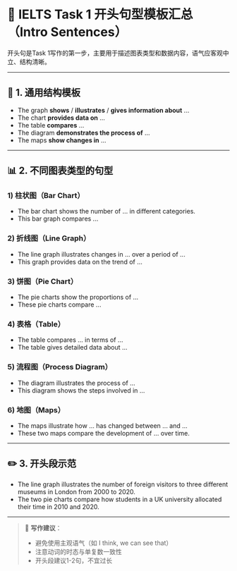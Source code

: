 # 📌 IELTS Task 1 开头句型模板汇总（Intro Sentences）

开头句是Task 1写作的第一步，主要用于描述图表类型和数据内容，语气应客观中立、结构清晰。

---

## 🧱 1. 通用结构模板

- The graph **shows** / **illustrates** / **gives information about** ...
- The chart **provides data on** ...
- The table **compares** ...
- The diagram **demonstrates the process of** ...
- The maps **show changes in** ...

---

## 📊 2. 不同图表类型的句型

### 1) 柱状图（Bar Chart）
- The bar chart shows the number of ... in different categories.
- This bar graph compares ...

### 2) 折线图（Line Graph）
- The line graph illustrates changes in ... over a period of ...
- This graph provides data on the trend of ...

### 3) 饼图（Pie Chart）
- The pie charts show the proportions of ...
- These pie charts compare ...

### 4) 表格（Table）
- The table compares ... in terms of ...
- The table gives detailed data about ...

### 5) 流程图（Process Diagram）
- The diagram illustrates the process of ...
- This diagram shows the steps involved in ...

### 6) 地图（Maps）
- The maps illustrate how ... has changed between ... and ...
- These two maps compare the development of ... over time.

---

## ✏️ 3. 开头段示范

- The line graph illustrates the number of foreign visitors to three different museums in London from 2000 to 2020.
- The two pie charts compare how students in a UK university allocated their time in 2010 and 2020.

---

> 📌 **写作建议**：
> - 避免使用主观语气（如 I think, we can see that）
> - 注意动词的时态与单复数一致性
> - 开头段建议1-2句，不宜过长
